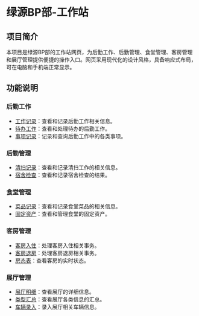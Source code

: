# 绿源BP部-工作站

## 项目简介
本项目是绿源BP部的工作站网页，为后勤工作、后勤管理、食堂管理、客房管理和展厅管理提供便捷的操作入口。网页采用现代化的设计风格，具备响应式布局，可在电脑和手机端正常显示。

## 功能说明
### 后勤工作
- [工作记录](https://web.wps.cn/wo/sl/v32qU4Ks?app_id=4C7UXLgavPLeBlA9AC4Rpg&R=L1MvNA==)：查看和记录后勤工作相关信息。
- [待办工作](https://web.wps.cn/wo/sl/v32lRY5M?app_id=1BAexPj3AXFUGhYRtHRx8b&R=L1MvNA==)：查看和处理待办的后勤工作。
- [事项记录](https://web.wps.cn/wo/sl/v31DgAXe?app_id=n8DGwD8HE2oxs0EMIRcJw)：记录和查询后勤工作中的各类事项。

### 后勤管理
- [清扫记录](https://www.kdocs.cn/l/cawToHYAToq8?R=L1MvNA==)：查看和记录清扫工作的相关信息。
- [宿舍检查](https://web.wps.cn/wo/sl/v32CaY5m?app_id=6xwNUhR9HYOzRu6RFnZ76L)：查看和记录宿舍检查的结果。

### 食堂管理
- [菜品记录](https://www.kdocs.cn/wo/sl/v13YilWo)：查看和记录食堂菜品的相关信息。
- [固定资产](https://alidocs.dingtalk.com/i/nodes/dpYLaezmVNLOb212iX56o1dd8rMqPxX6?utm_scene=person_space&iframeQuery=viewId%3DqvGDAH2%26sheetId%3DhERWDMS)：查看和管理食堂的固定资产。

### 客房管理
- [客房入住](https://www.kdocs.cn/wo/sl/v11elZ07)：处理客房入住相关事务。
- [客房退房](https://www.kdocs.cn/wo/sl/v13jHuJY?R=L1MvMg==)：处理客房退房相关事务。
- [房态表](https://www.kdocs.cn/wo/sl/v14QEaBl?R=L1MvMQ==)：查看客房的实时状态。

### 展厅管理
- [展厅明细](https://mc7q5t27aw.feishu.cn/share/base/view/shrcnB9RSvRpJjpZckjM7ud0Hpc)：查看展厅的详细信息。
- [类型汇总](https://mc7q5t27aw.feishu.cn/share/base/dashboard/shrcnB4ZB4ZZLaPxC8HNUGDC5nb)：查看展厅各类信息的汇总。
- [车辆录入](https://mc7q5t27aw.feishu.cn/share/base/form/shrcnGc7HqUZVpvF8f5tiLhnuFh)：录入展厅相关车辆信息。